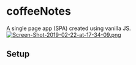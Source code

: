 # coffeeNotes

A single page app (SPA) created using vanilla JS.
[![Screen-Shot-2019-02-22-at-17-34-09.png](https://i.postimg.cc/m2jrXz5G/Screen-Shot-2019-02-22-at-17-34-09.png)](https://postimg.cc/svBy1Xzn)

## Setup
